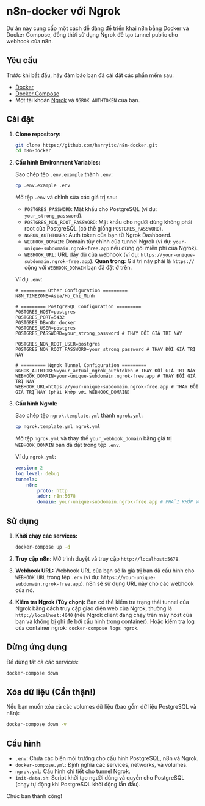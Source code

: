 # n8n-docker với Ngrok

Dự án này cung cấp một cách dễ dàng để triển khai n8n bằng Docker và Docker Compose, đồng thời sử dụng Ngrok để tạo tunnel public cho webhook của n8n.

## Yêu cầu

Trước khi bắt đầu, hãy đảm bảo bạn đã cài đặt các phần mềm sau:

*   [Docker](https://docs.docker.com/get-docker/)
*   [Docker Compose](https://docs.docker.com/compose/install/)
*   Một tài khoản [Ngrok](https://ngrok.com/) và `NGROK_AUTHTOKEN` của bạn.

## Cài đặt

1.  **Clone repository:**

    ```bash
    git clone https://github.com/harryitc/n8n-docker.git
    cd n8n-docker
    ```

2.  **Cấu hình Environment Variables:**

    Sao chép tệp `.env.example` thành `.env`:

    ```bash
    cp .env.example .env
    ```

    Mở tệp `.env` và chỉnh sửa các giá trị sau:

    *   `POSTGRES_PASSWORD`: Mật khẩu cho PostgreSQL (ví dụ: `your_strong_password`).
    *   `POSTGRES_NON_ROOT_PASSWORD`: Mật khẩu cho người dùng không phải root của PostgreSQL (có thể giống `POSTGRES_PASSWORD`).
    *   `NGROK_AUTHTOKEN`: Auth token của bạn từ Ngrok Dashboard.
    *   `WEBHOOK_DOMAIN`: Domain tùy chỉnh của tunnel Ngrok (ví dụ: `your-unique-subdomain.ngrok-free.app` nếu dùng gói miễn phí của Ngrok).
    *   `WEBHOOK_URL`: URL đầy đủ của webhook (ví dụ: `https://your-unique-subdomain.ngrok-free.app`). **Quan trọng:** Giá trị này phải là `https://` cộng với `WEBHOOK_DOMAIN` bạn đã đặt ở trên.

    Ví dụ `.env`:
    ```shellscript
    # ========= Other Configuration =========
    N8N_TIMEZONE=Asia/Ho_Chi_Minh

    # ========= PostgreSQL Configuration =========
    POSTGRES_HOST=postgres
    POSTGRES_PORT=5432
    POSTGRES_DB=n8n_docker
    POSTGRES_USER=postgres
    POSTGRES_PASSWORD=your_strong_password # THAY ĐỔI GIÁ TRỊ NÀY

    POSTGRES_NON_ROOT_USER=postgres
    POSTGRES_NON_ROOT_PASSWORD=your_strong_password # THAY ĐỔI GIÁ TRỊ NÀY

    # ========= Ngrok Tunnel Configuration =========
    NGROK_AUTHTOKEN=your_actual_ngrok_authtoken # THAY ĐỔI GIÁ TRỊ NÀY
    WEBHOOK_DOMAIN=your-unique-subdomain.ngrok-free.app # THAY ĐỔI GIÁ TRỊ NÀY
    WEBHOOK_URL=https://your-unique-subdomain.ngrok-free.app # THAY ĐỔI GIÁ TRỊ NÀY (phải khớp với WEBHOOK_DOMAIN)
    ```

3.  **Cấu hình Ngrok:**

    Sao chép tệp `ngrok.template.yml` thành `ngrok.yml`:

    ```bash
    cp ngrok.template.yml ngrok.yml
    ```

    Mở tệp `ngrok.yml` và thay thế `your_webhook_domain` bằng giá trị `WEBHOOK_DOMAIN` bạn đã đặt trong tệp `.env`.

    Ví dụ `ngrok.yml`:
    ```yaml
    version: 2
    log_level: debug
    tunnels:
        n8n:
            proto: http
            addr: n8n:5678
            domain: your-unique-subdomain.ngrok-free.app # PHẢI KHỚP VỚI WEBHOOK_DOMAIN TRONG .env
    ```

## Sử dụng

1.  **Khởi chạy các services:**

    ```bash
    docker-compose up -d
    ```

2.  **Truy cập n8n:**
    Mở trình duyệt và truy cập `http://localhost:5678`.

3.  **Webhook URL:**
    Webhook URL của bạn sẽ là giá trị bạn đã cấu hình cho `WEBHOOK_URL` trong tệp `.env` (ví dụ: `https://your-unique-subdomain.ngrok-free.app`). n8n sẽ sử dụng URL này cho các webhook của nó.

4.  **Kiểm tra Ngrok (Tùy chọn):**
    Bạn có thể kiểm tra trạng thái tunnel của Ngrok bằng cách truy cập giao diện web của Ngrok, thường là `http://localhost:4040` (nếu Ngrok client đang chạy trên máy host của bạn và không bị ghi đè bởi cấu hình trong container). Hoặc kiểm tra log của container ngrok: `docker-compose logs ngrok`.

## Dừng ứng dụng

Để dừng tất cả các services:

```bash
docker-compose down
```

## Xóa dữ liệu (Cẩn thận!)

Nếu bạn muốn xóa cả các volumes dữ liệu (bao gồm dữ liệu PostgreSQL và n8n):

```bash
docker-compose down -v
```

## Cấu hình

*   `.env`: Chứa các biến môi trường cho cấu hình PostgreSQL, n8n và Ngrok.
*   `docker-compose.yml`: Định nghĩa các services, networks, và volumes.
*   `ngrok.yml`: Cấu hình chi tiết cho tunnel Ngrok.
*   `init-data.sh`: Script khởi tạo người dùng và quyền cho PostgreSQL (chạy tự động khi PostgreSQL khởi động lần đầu).

Chúc bạn thành công!

